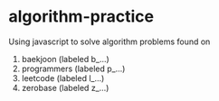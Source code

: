 # algorithm-practice

Using javascript to solve algorithm problems found on 
1. baekjoon (labeled b_...) 
2. programmers (labeled p_...)
3. leetcode (labeled l_...)
4. zerobase (labeled z_...)